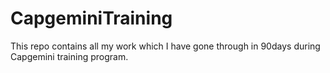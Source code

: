 # CapgeminiTraining
This repo contains all my work which I have gone through in 90days during Capgemini training program.
